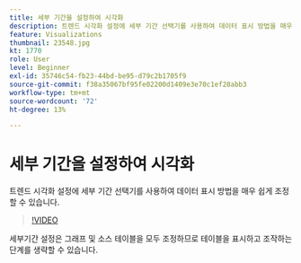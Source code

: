 ```yaml
---
title: 세부 기간을 설정하여 시각화
description: 트렌드 시각화 설정에 세부 기간 선택기를 사용하여 데이터 표시 방법을 매우 쉽게 조정할 수 있습니다.
feature: Visualizations
thumbnail: 23548.jpg
kt: 1770
role: User
level: Beginner
exl-id: 35746c54-fb23-44bd-be95-d79c2b1705f9
source-git-commit: f38a35067bf95fe02200d1409e3e70c1ef28abb3
workflow-type: tm+mt
source-wordcount: '72'
ht-degree: 13%

---
```


# 세부 기간을 설정하여 시각화

트렌드 시각화 설정에 세부 기간 선택기를 사용하여 데이터 표시 방법을 매우 쉽게 조정할 수 있습니다.

>[!VIDEO](https://video.tv.adobe.com/v/23548/?quality=12&learn=on)

세부기간 설정은 그래프 및 소스 테이블을 모두 조정하므로 테이블을 표시하고 조작하는 단계를 생략할 수 있습니다.
